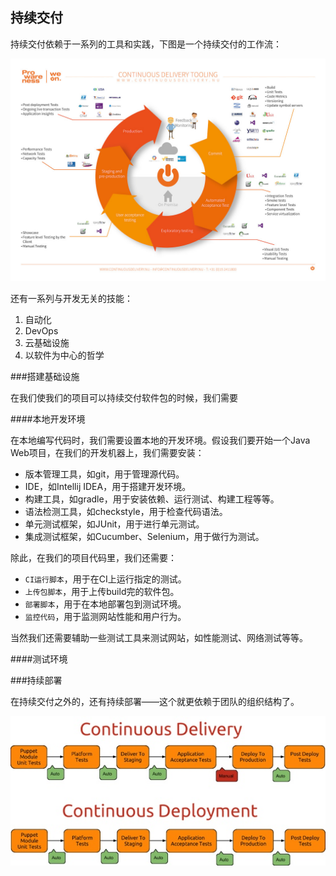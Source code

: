 持续交付
---

持续交付依赖于一系列的工具和实践，下图是一个持续交付的工作流：

![CD Workflow](assets/article/chapter6/continuous-delivery.jpg)

还有一系列与开发无关的技能：

1. 自动化
2. DevOps
3. 云基础设施
4. 以软件为中心的哲学

###搭建基础设施

在我们使我们的项目可以持续交付软件包的时候，我们需要

####本地开发环境

在本地编写代码时，我们需要设置本地的开发环境。假设我们要开始一个Java Web项目，在我们的开发机器上，我们需要安装：

 - 版本管理工具，如git，用于管理源代码。
 - IDE，如Intellij IDEA，用于搭建开发环境。
 - 构建工具，如gradle，用于安装依赖、运行测试、构建工程等等。
 - 语法检测工具，如checkstyle，用于检查代码语法。
 - 单元测试框架，如JUnit，用于进行单元测试。
 - 集成测试框架，如Cucumber、Selenium，用于做行为测试。

除此，在我们的项目代码里，我们还需要：

 - ``CI运行脚本``，用于在CI上运行指定的测试。
 - ``上传包脚本``，用于上传build完的软件包。
 - ``部署脚本``，用于在本地部署包到测试环境。
 - ``监控代码``，用于监测网站性能和用户行为。

当然我们还需要辅助一些测试工具来测试网站，如性能测试、网络测试等等。

####测试环境




###持续部署

在持续交付之外的，还有持续部署——这个就更依赖于团队的组织结构了。

![持续部署](assets/article/chapter6/continuous-delivery-continuous-deployment.jpg)
